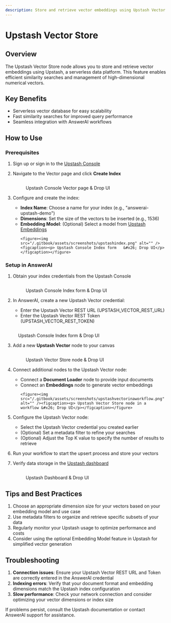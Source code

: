 ```yaml
---
description: Store and retrieve vector embeddings using Upstash Vector
---
```


# Upstash Vector Store

## Overview

The Upstash Vector Store node allows you to store and retrieve vector embeddings using Upstash, a serverless data platform. This feature enables efficient similarity searches and management of high-dimensional numerical vectors.

## Key Benefits

-   Serverless vector database for easy scalability
-   Fast similarity searches for improved query performance
-   Seamless integration with AnswerAI workflows

## How to Use

### Prerequisites

1.  Sign up or sign in to the [Upstash Console](https://console.upstash.com)
2.  Navigate to the Vector page and click **Create Index**
    <!-- TODO: Screenshot of Upstash Console Vector page -->
    <figure><img src="/.gitbook/assets/screenshots/upstashpage.png" alt="" /><figcaption><p> Upstash Console Vector page   &#x26; Drop UI</p></figcaption></figure>

3.  Configure and create the index:
    -   **Index Name**: Choose a name for your index (e.g., "answerai-upstash-demo")
    -   **Dimensions**: Set the size of the vectors to be inserted (e.g., 1536)
    -   **Embedding Model**: (Optional) Select a model from [Upstash Embeddings](https://upstash.com/docs/vector/features/embeddingmodels)
        <!-- TODO: Screenshot of Create Index form -->
            <figure><img src="/.gitbook/assets/screenshots/upstashindex.png" alt="" /><figcaption><p> Upstash Console Index form   &#x26; Drop UI</p></figcaption></figure>

### Setup in AnswerAI

1. Obtain your index credentials from the Upstash Console
       <!-- TODO: Screenshot of Upstash credentials page -->
    <figure><img src="/.gitbook/assets/screenshots/upstashvectorapi.png" alt="" /><figcaption><p> Upstash Console Index form   &#x26; Drop UI</p></figcaption></figure>

2. In AnswerAI, create a new Upstash Vector credential:
    - Enter the Upstash Vector REST URL (UPSTASH_VECTOR_REST_URL)
    - Enter the Upstash Vector REST Token (UPSTASH_VECTOR_REST_TOKEN)
          <!-- TODO: Screenshot of AnswerAI credential creation form -->

<figure><img src="/.gitbook/assets/screenshots/upstashapipage.png" alt="" /><figcaption><p> Upstash Console Index form   &#x26; Drop UI</p></figcaption></figure>

3.  Add a new **Upstash Vector** node to your canvas
       <!-- TODO: Screenshot of Upstash Vector node in AnswerAI canvas -->
    <figure><img src="/.gitbook/assets/screenshots/upstashvectorstore.png" alt="" /><figcaption><p> Upstash Vector Store node   &#x26; Drop UI</p></figcaption></figure>

4.  Connect additional nodes to the Upstash Vector node:

    -   Connect a **Document Loader** node to provide input documents
    -   Connect an **Embeddings** node to generate vector embeddings
        <!-- TODO: Screenshot of connected nodes in AnswerAI canvas -->
            <figure><img src="/.gitbook/assets/screenshots/upstashvectorinaworkflow.png" alt="" /><figcaption><p> Upstash Vector Store node in a workflow &#x26; Drop UI</p></figcaption></figure>

5.  Configure the Upstash Vector node:

    -   Select the Upstash Vector credential you created earlier
    -   (Optional) Set a metadata filter to refine your searches
    -   (Optional) Adjust the Top K value to specify the number of results to retrieve

6.  Run your workflow to start the upsert process and store your vectors

7.  Verify data storage in the [Upstash dashboard](https://console.upstash.com)
       <!-- TODO: Screenshot of Upstash dashboard showing stored data -->
    <figure><img src="/.gitbook/assets/screenshots/upstashpage.png" alt="" /><figcaption><p> Upstash Dashboard &#x26; Drop UI</p></figcaption></figure>

## Tips and Best Practices

1. Choose an appropriate dimension size for your vectors based on your embedding model and use case
2. Use metadata filters to organize and retrieve specific subsets of your data
3. Regularly monitor your Upstash usage to optimize performance and costs
4. Consider using the optional Embedding Model feature in Upstash for simplified vector generation

## Troubleshooting

1. **Connection issues**: Ensure your Upstash Vector REST URL and Token are correctly entered in the AnswerAI credential
2. **Indexing errors**: Verify that your document format and embedding dimensions match the Upstash index configuration
3. **Slow performance**: Check your network connection and consider optimizing your vector dimensions or index size

If problems persist, consult the Upstash documentation or contact AnswerAI support for assistance.
